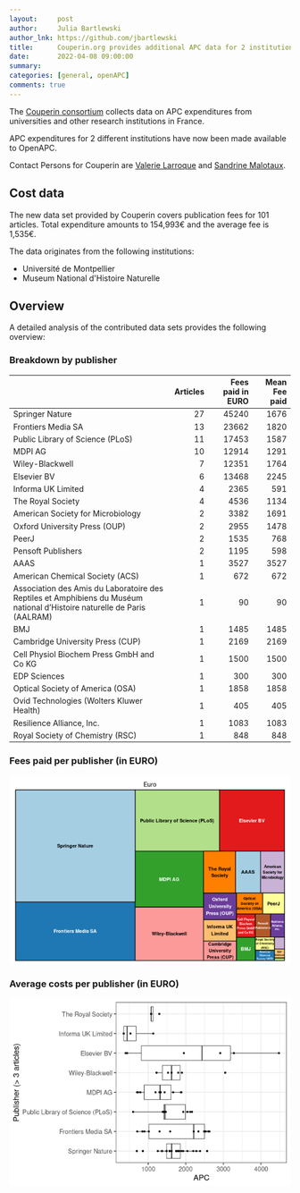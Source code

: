 ```yaml
---
layout:     post
author:     Julia Bartlewski
author_lnk: https://github.com/jbartlewski
title:      Couperin.org provides additional APC data for 2 institutions
date:       2022-04-08 09:00:00
summary:    
categories: [general, openAPC]
comments: true
---
```





The [Couperin consortium](https://couperin.org) collects data on APC expenditures from universities and other research institutions in France. 

APC expenditures for 2 different institutions have now been made available to OpenAPC.

Contact Persons for Couperin are [Valerie Larroque](mailto:valerie.larroque@couperin.org) and [Sandrine Malotaux](mailto:sandrine.malotaux@inp-toulouse.fr).

## Cost data



The new data set provided by Couperin covers publication fees for 101 articles. Total expenditure amounts to 154,993€ and the average fee is 1,535€.

The data originates from the following institutions:

- Université de Montpellier
- Museum National d'Histoire Naturelle


## Overview

A detailed analysis of the contributed data sets provides the following overview:

### Breakdown by publisher


|                                                                                                                         | Articles| Fees paid in EURO| Mean Fee paid|
|:------------------------------------------------------------------------------------------------------------------------|--------:|-----------------:|-------------:|
|Springer Nature                                                                                                          |       27|             45240|          1676|
|Frontiers Media SA                                                                                                       |       13|             23662|          1820|
|Public Library of Science (PLoS)                                                                                         |       11|             17453|          1587|
|MDPI AG                                                                                                                  |       10|             12914|          1291|
|Wiley-Blackwell                                                                                                          |        7|             12351|          1764|
|Elsevier BV                                                                                                              |        6|             13468|          2245|
|Informa UK Limited                                                                                                       |        4|              2365|           591|
|The Royal Society                                                                                                        |        4|              4536|          1134|
|American Society for Microbiology                                                                                        |        2|              3382|          1691|
|Oxford University Press (OUP)                                                                                            |        2|              2955|          1478|
|PeerJ                                                                                                                    |        2|              1535|           768|
|Pensoft Publishers                                                                                                       |        2|              1195|           598|
|AAAS                                                                                                                     |        1|              3527|          3527|
|American Chemical Society (ACS)                                                                                          |        1|               672|           672|
|Association des Amis du Laboratoire des Reptiles et Amphibiens du Muséum national d’Histoire naturelle de Paris (AALRAM) |        1|                90|            90|
|BMJ                                                                                                                      |        1|              1485|          1485|
|Cambridge University Press (CUP)                                                                                         |        1|              2169|          2169|
|Cell Physiol Biochem Press GmbH and Co KG                                                                                |        1|              1500|          1500|
|EDP Sciences                                                                                                             |        1|               300|           300|
|Optical Society of America (OSA)                                                                                         |        1|              1858|          1858|
|Ovid Technologies (Wolters Kluwer Health)                                                                                |        1|               405|           405|
|Resilience Alliance, Inc.                                                                                                |        1|              1083|          1083|
|Royal Society of Chemistry (RSC)                                                                                         |        1|               848|           848|

### Fees paid per publisher (in EURO)

![plot of chunk tree_couperin_2022_04_08_full](/figure/tree_couperin_2022_04_08_full-1.png)

###  Average costs per publisher (in EURO)

![plot of chunk box_couperin_2022_04_08_publisher_full](/figure/box_couperin_2022_04_08_publisher_full-1.png)
